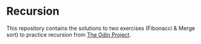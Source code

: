 # Recursion

This repository contains the solutions to two exercises (Fibonacci & Merge sort) to practice recursion from [The Odin Project](https://theodinproject.com/).
